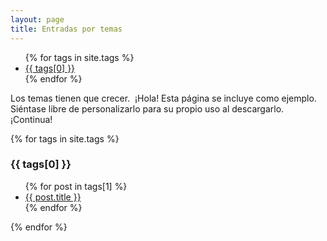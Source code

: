 ```yaml
---
layout: page
title: Entradas por temas
---
```

<ul>
{% for tags in site.tags %}
  <li><a href="#{{tags[0]}}">{{ tags[0] }}</a></li>
{% endfor %}
</ul>

<p class="message">
  Los temas tienen que crecer.
 ¡Hola! Esta página se incluye como ejemplo. Siéntase libre de personalizarlo para su propio   uso al descargarlo. ¡Continua!
</p>

{% for tags in site.tags %}
  <h3 id="{{ tags[0] }}">{{ tags[0] }}</h3>
  <ul>
    {% for post in tags[1] %}
      <li><a href="{{ post.url }}">{{ post.title }}</a></li>
    {% endfor %}
  </ul>
{% endfor %}
